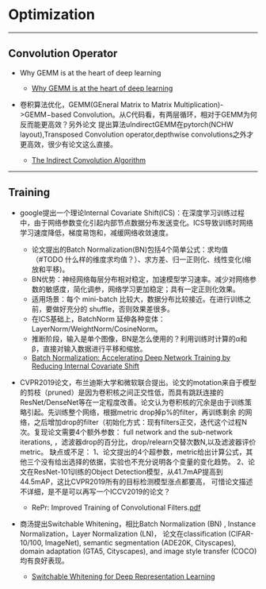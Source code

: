 # Optimization

---

## Convolution Operator

- Why GEMM is at the heart of deep learning
  - [Why GEMM is at the heart of deep learning](https://petewarden.com/2015/04/20/why-gemm-is-at-the-heart-of-deep-learning/)

- 卷积算法优化，GEMM(GEneral Matrix to Matrix Multiplication)->GEMM−based Convolution。从C代码看，有两层循环，相对于GEMM为何反而能更高效？另外论文
提出算法uIndirectGEMM在pytorch(NCHW layout),Transposed Convolution operator,depthwise convolutions之外才更高效，很少有论文这么直接。

  - [The Indirect Convolution Algorithm](https://arxiv.org/pdf/1907.02129.pdf)

---

## Training

- google提出一个理论Internal Covariate Shift(ICS)：在深度学习训练过程中，由于网络参数变化引起内部节点数据分布发送变化。ICS导致训练时网络学习速度降低，梯度易饱和，减缓网络收敛速度。
  - 论文提出的Batch Normalization(BN)包括4个简单公式：求均值（#TODO 什么样的维度求均值？）、求方差、归一正则化、线性变化(缩放和平移)。
  - BN优势：神经网络每层分布相对稳定，加速模型学习速率。减少对网络参数的敏感度，简化调参，网络学习更加稳定；具有一定正则化效果。
  - 适用场景：每个 mini-batch 比较大，数据分布比较接近。在进行训练之前，要做好充分的 shuffle，否则效果差很多。
  - 在ICS基础上，BatchNorm 延伸各种变体：LayerNorm/WeightNorm/CosineNorm。
  - 推断阶段，输入是单个图像，BN是怎么使用的？利用训练时计算的α和β，直接对输入数据进行平移和缩放。
  - [Batch Normalization: Accelerating Deep Network Training by Reducing Internal Covariate Shift](https://arxiv.org/pdf/1502.03167.pdf)

- CVPR2019论文，布兰迪斯大学和微软联合提出。论文的motation来自于模型的剪枝（pruned）是因为卷积核之间正交性低，而具有跳跃连接的
ResNet/DenseNet等在一定程度改善。论文认为卷积核的冗余是由于训练策略引起。先训练整个网络，根据metric drop掉p%的filter，再训练剩余
的网络，之后增加drop的filter（初始化方式：现有filters正交，迭代这个过程N次。复现论文需要4个额外参数： full network and the sub-network iterations,
，滤波器drop的百分比，drop/relearn交替次数N,以及滤波器评价metric。
缺点或不足：
1、论文提出的4个超参数，metric给出计算公式，其他三个没有给出选择的依据，实验也不充分说明各个变量的变化趋势。
2、论文在ResNet-101训练的Object Detection模型，从41.7mAP提高到44.5mAP，这比CVPR2019所有的目标检测模型涨点都要高，
可惜论文描述不详细，是不是可以再写一个ICCV2019的论文？
  - RePr: Improved Training of Convolutional Filters.[pdf](https://arxiv.org/pdf/1811.07275.pdf)

- 商汤提出Switchable Whitening，相比Batch Normalization (BN) , Instance Normalization，Layer Normalization (LN)，
论文在classification (CIFAR-10/100, ImageNet), semantic segmentation (ADE20K, Cityscapes), domain adaptation
(GTA5, Cityscapes), and image style transfer (COCO)均有良好表现。
  - [Switchable Whitening for Deep Representation Learning](https://arxiv.org/pdf/1904.09739.pdf)

